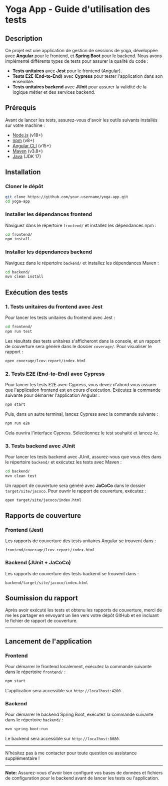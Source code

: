 # Yoga App - Guide d'utilisation des tests

## Description
Ce projet est une application de gestion de sessions de yoga, développée avec **Angular** pour le frontend, et **Spring Boot** pour le backend. Nous avons implémenté différents types de tests pour assurer la qualité du code :
- **Tests unitaires** avec **Jest** pour le frontend (Angular).
- **Tests E2E (End-to-End)** avec **Cypress** pour tester l'application dans son ensemble.
- **Tests unitaires backend** avec **JUnit** pour assurer la validité de la logique métier et des services backend.

## Prérequis
Avant de lancer les tests, assurez-vous d'avoir les outils suivants installés sur votre machine :
- [Node.js](https://nodejs.org/) (v18+)
- [npm](https://www.npmjs.com/) (v8+)
- [Angular CLI](https://angular.io/cli) (v15+)
- [Maven](https://maven.apache.org/) (v3.8+)
- [Java](https://www.oracle.com/java/technologies/javase-jdk17-downloads.html) (JDK 17)

## Installation

### Cloner le dépôt
```bash
git clone https://github.com/your-username/yoga-app.git
cd yoga-app
```

### Installer les dépendances frontend
Naviguez dans le répertoire `frontend/` et installez les dépendances npm :
```bash
cd frontend/
npm install
```

### Installer les dépendances backend
Naviguez dans le répertoire `backend/` et installez les dépendances Maven :
```bash
cd backend/
mvn clean install
```

## Exécution des tests

### 1. Tests unitaires du frontend avec Jest
Pour lancer les tests unitaires du frontend avec Jest :
```bash
cd frontend/
npm run test
```
Les résultats des tests unitaires s'afficheront dans la console, et un rapport de couverture sera généré dans le dossier `coverage/`. Pour visualiser le rapport :
```bash
open coverage/lcov-report/index.html
```

### 2. Tests E2E (End-to-End) avec Cypress
Pour lancer les tests E2E avec Cypress, vous devez d'abord vous assurer que l'application frontend est en cours d'exécution. Exécutez la commande suivante pour démarrer l'application Angular :
```bash
npm start
```
Puis, dans un autre terminal, lancez Cypress avec la commande suivante :
```bash
npm run e2e
```
Cela ouvrira l'interface Cypress. Sélectionnez le test souhaité et lancez-le.

### 3. Tests backend avec JUnit
Pour lancer les tests backend avec JUnit, assurez-vous que vous êtes dans le répertoire `backend/` et exécutez les tests avec Maven :
```bash
cd backend/
mvn clean test
```
Un rapport de couverture sera généré avec **JaCoCo** dans le dossier `target/site/jacoco`. Pour ouvrir le rapport de couverture, exécutez :
```bash
open target/site/jacoco/index.html
```

## Rapports de couverture

### Frontend (Jest)
Les rapports de couverture des tests unitaires Angular se trouvent dans :
```
frontend/coverage/lcov-report/index.html
```

### Backend (JUnit + JaCoCo)
Les rapports de couverture des tests backend se trouvent dans :
```
backend/target/site/jacoco/index.html
```

## Soumission du rapport
Après avoir exécuté les tests et obtenu les rapports de couverture, merci de me les partager en envoyant un lien vers votre dépôt GitHub et en incluant le fichier de rapport de couverture.

---

## Lancement de l'application

### Frontend
Pour démarrer le frontend localement, exécutez la commande suivante dans le répertoire `frontend/` :
```bash
npm start
```
L'application sera accessible sur `http://localhost:4200`.

### Backend
Pour démarrer le backend Spring Boot, exécutez la commande suivante dans le répertoire `backend/` :
```bash
mvn spring-boot:run
```
Le backend sera accessible sur `http://localhost:8080`.

---

N’hésitez pas à me contacter pour toute question ou assistance supplémentaire !

---

**Note:** Assurez-vous d'avoir bien configuré vos bases de données et fichiers de configuration pour le backend avant de lancer les tests ou l'application.
